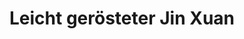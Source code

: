 ---
title: Leicht gerösteter Jin Xuan
type: Oolong
color: yellow

harvest: Oktober 2021
harvest-style: handgepflückt
elevation: 1100m
terroir: Beishan
cultivar: Jin Xuan
oxidation: niedrig
roasting-level: leicht
roasting-method: ofengeröstet
info: wie der Vertreter aus Alishan, aber zusätzlich leicht geröstet.

shop: Taiwan Tea Crafts
shop-url: https://www.taiwanteacrafts.com/product/organic-jin-xuan-oolong-tea
orders: [ ttc-1 ]
key: 3
---